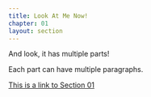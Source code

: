 ```yaml
---
title: Look At Me Now!
chapter: 01
layout: section
---
```


And look, it has multiple parts!

Each part can have multiple paragraphs.

[This is a link to Section 01](/jekyll-nested-collections-example/sections/section01.html)
